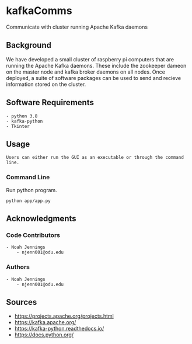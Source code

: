 # kafkaComms

Communicate with cluster running Apache Kafka daemons 

## Background 
We have developed a small cluster of raspberry pi computers that are running the Apache Kafka daemons.  These include the zookeeper dameon on the master node and kafka broker daemons on all nodes. Once deployed, a suite of software packages can be used to send and recieve information stored on the cluster. 

## Software Requirements
    - python 3.8
    - kafka-python 
    - Tkinter 

## Usage
    Users can either run the GUI as an executable or through the command line. 

### Command Line 
Run python program. 

```
python app/app.py 
```

## Acknowledgments


### Code Contributors 

    - Noah Jennings 
        - njenn001@odu.edu

### Authors

    - Noah Jennings
        - njenn001@odu.edu

## Sources 

- https://projects.apache.org/projects.html 
- https://kafka.apache.org/
- https://kafka-python.readthedocs.io/ 
- https://docs.python.org/